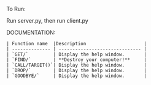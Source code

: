 To Run:

Run server.py, then run client.py


DOCUMENTATION:


    | Function name  |Description                     |
    | -------------- | ------------------------------ |
    | `GET/`         | Display the help window.       |
    | `FIND/`        | **Destroy your computer!**     |
    | `CALL/TARGET()`| Display the help window.       |
    | `DROP/`        | Display the help window.       |
    | `GOODBYE/`     | Display the help window.       |
